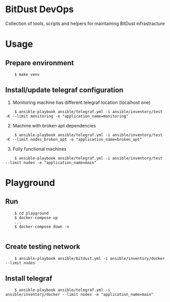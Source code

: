 # BitDust DevOps

Collection of tools, scripts and helpers for maintaining BitDust infrastracture


Usage
=====

Prepare environment
-------------------

```shell
    $ make venv
```


Install/update telegraf configuration
-------------------------------------

1. Monitoring machine has different telegraf location (localhost one)

```shell
    $ ansible-playbook ansible/telegraf.yml -i ansible/inventory/test -K --limit monitoring -e "application_name=monitoring"
```

2. Machine with broken apt dependencies

```shell
    $ ansible-playbook ansible/telegraf.yml -i ansible/inventory/test -K --limit nodes_broken_apt -e "application_name=broken_apt"
```

3. Fully functional machines

```shell
    $ ansible-playbook ansible/telegraf.yml -i ansible/inventory/test --limit nodes -e "application_name=main"
```

Playground
==========

Run
---

```shell
    $ cd playground
    $ docker-compose up
    ...
    $ docker-compose down -v
    
```

Create testing network
----------------------

```shell
    $ ansible-playbook ansible/bitdust.yml -i ansible/inventory/docker --limit nodes
```


Install telegraf
----------------

```shell
    $ ansible-playbook ansible/telegraf.yml -i ansible/inventory/docker --limit nodes -e "application_name=main"
```
